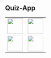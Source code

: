 <h2> Quiz-App </h2>

<table>
<tr>
    <td><img width="50px" height="50px" src="https://user-images.githubusercontent.com/54014998/83103605-a762c380-a0d4-11ea-861c-d2500d9990c4.png" /></td>
   <td><img width="50px" height="50px" src="https://user-images.githubusercontent.com/54014998/83103624-acc00e00-a0d4-11ea-87f5-7fd3e333bd41.png" /></td>
</tr>
  
 <tr>
    <td><img width="50px" height="50px" src="https://user-images.githubusercontent.com/54014998/83103627-ad58a480-a0d4-11ea-980c-a17f929caa4f.png" /></td>
    <td><img width="50px" height="50px" src="https://user-images.githubusercontent.com/54014998/83103629-adf13b00-a0d4-11ea-97c3-f900a2e1feb9.png" /></td>
</tr>
  
</table>
